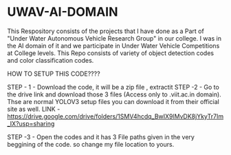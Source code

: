 # UWAV-AI-DOMAIN
This Respository consists of the projects that I have done as a Part of "Under Water Autonomous Vehicle Research Group" in our college. I was in the AI domain of it and we participate in Under Water Vehicle Competitions at College levels. This Repo consists of variety of object detection codes and color classification codes.

HOW TO SETUP THIS CODE????

STEP - 1 - Download the code, it will be a zip file , extractit
STEP -2 - Go to the drive link and download those 3 files (Access only to .viit.ac.in domain). Thse are normal YOLOV3 setup files you can download it from their official site as well.
      LINK - https://drive.google.com/drive/folders/1SMV4hcdq_BwIX9lMvDK8jYkyTr7Im_IX?usp=sharing
      
STEP -3 - Open the codes and it has 3 File paths given in the very beggining of the code. so change my file location to yours.


